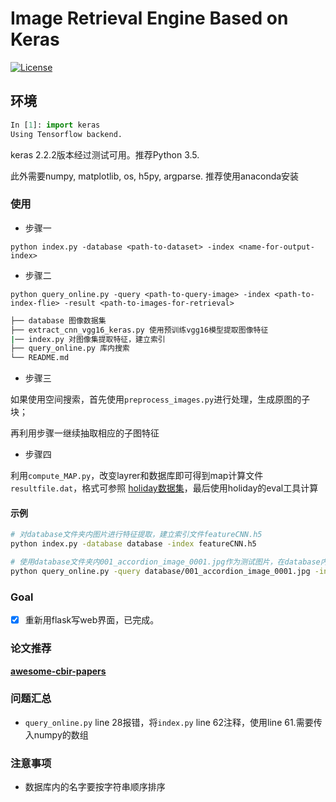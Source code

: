 # Image Retrieval Engine Based on Keras

[![License](https://img.shields.io/badge/license-BSD-blue.svg)](../LICENSE)


## 环境

```python
In [1]: import keras
Using Tensorflow backend.
```

keras 2.2.2版本经过测试可用。推荐Python 3.5.

此外需要numpy, matplotlib, os, h5py, argparse. 推荐使用anaconda安装

### 使用

- 步骤一

`python index.py -database <path-to-dataset> -index <name-for-output-index>`

- 步骤二

`python query_online.py -query <path-to-query-image> -index <path-to-index-flie> -result <path-to-images-for-retrieval>`

```sh
├── database 图像数据集
├── extract_cnn_vgg16_keras.py 使用预训练vgg16模型提取图像特征
|── index.py 对图像集提取特征，建立索引
├── query_online.py 库内搜索
└── README.md
```
- 步骤三

如果使用空间搜索，首先使用`preprocess_images.py`进行处理，生成原图的子块；

再利用步骤一继续抽取相应的子图特征

- 步骤四

利用`compute_MAP.py`，改变layrer和数据库即可得到map计算文件`resultfile.dat`，格式可参照
[holiday数据集](http://lear.inrialpes.fr/people/jegou/data.php)，最后使用holiday的eval工具计算
#### 示例

```sh
# 对database文件夹内图片进行特征提取，建立索引文件featureCNN.h5
python index.py -database database -index featureCNN.h5

# 使用database文件夹内001_accordion_image_0001.jpg作为测试图片，在database内以featureCNN.h5进行近似图片查找，并显示最近似的3张图片
python query_online.py -query database/001_accordion_image_0001.jpg -index featureCNN.h5 -result database
```


### Goal

- [x] 重新用flask写web界面，已完成。

### 论文推荐

[**awesome-cbir-papers**](https://github.com/willard-yuan/awesome-cbir-papers)

### 问题汇总

- `query_online.py` line 28报错，将`index.py` line 62注释，使用line 61.需要传入numpy的数组



### 注意事项
- 数据库内的名字要按字符串顺序排序
